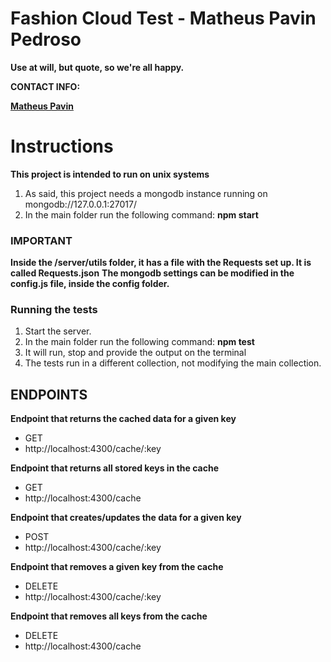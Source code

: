 # Fashion Cloud Test - Matheus Pavin Pedroso

**Use at will, but quote, so we're all happy.**

**CONTACT INFO:**

**[Matheus Pavin](https://matheuspavin.github.io/index.html)**

# Instructions

**This project is intended to run on unix systems**

1. As said, this project needs a mongodb instance running on mongodb://127.0.0.1:27017/
1. In the main folder run the following command: **npm start**

### IMPORTANT
**Inside the /server/utils folder, it has a file with the Requests set up. It is called Requests.json**
**The mongodb settings can be modified in the config.js file, inside the config folder.**

### Running the tests
1. Start the server.
1. In the main folder run the following command: **npm test**
1. It will run, stop and provide the output on the terminal
1. The tests run in a different collection, not modifying the main collection.


## ENDPOINTS

**Endpoint that returns the cached data for a given key**
- GET
- http://localhost:4300/cache/:key

**Endpoint that returns all stored keys in the cache**
- GET
- http://localhost:4300/cache

**Endpoint that creates/updates the data for a given key**
- POST
- http://localhost:4300/cache/:key

**Endpoint that removes a given key from the cache**
- DELETE
- http://localhost:4300/cache/:key

**Endpoint that removes all keys from the cache**
- DELETE
- http://localhost:4300/cache
